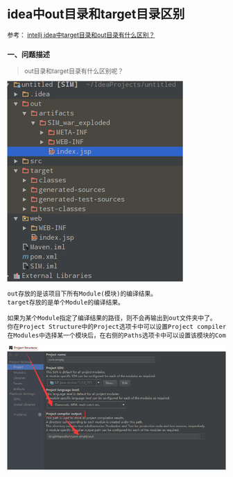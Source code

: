 # idea中out目录和target目录区别
参考：
[intellj idea中target目录和out目录有什么区别？](https://segmentfault.com/q/1010000007563528/a-1020000007563691)
### 一、问题描述
> out目录和target目录有什么区别呢？

![](https://github.com/chenjxJava/photos/blob/master/idea/idea_diff_target_out.png?raw=true)
<pre>
out存放的是该项目下所有Module(模块)的编译结果。 
target存放的是单个Module的编译结果。
 
如果为某个Module指定了编译结果的路径，则不会再输出到out文件夹中了。
你在Project Structure中的Project选项卡中可以设置Project compiler output的目录。 
在Modules中选择某一个模块后，在右侧的Paths选项卡中可以设置该模块的Compiler output目录。
</pre>

![](https://github.com/chenjxJava/photos/blob/master/idea/idea_out_location.png?raw=true)



